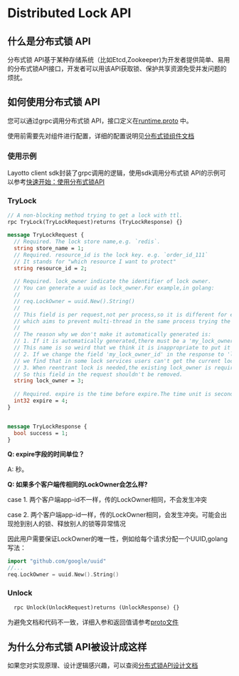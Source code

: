 # Distributed Lock API
## 什么是分布式锁 API
分布式锁 API基于某种存储系统（比如Etcd,Zookeeper)为开发者提供简单、易用的分布式锁API接口，开发者可以用该API获取锁、保护共享资源免受并发问题的烦扰。

## 如何使用分布式锁 API
您可以通过grpc调用分布式锁 API，接口定义在[runtime.proto](https://github.com/mosn/layotto/blob/main/spec/proto/runtime/v1/runtime.proto) 中。

使用前需要先对组件进行配置，详细的配置说明见[分布式锁组件文档](zh/component_specs/lock/common.md)

### 使用示例
Layotto client sdk封装了grpc调用的逻辑，使用sdk调用分布式锁 API的示例可以参考[快速开始：使用分布式锁API](zh/start/lock/start.md)

### TryLock

```protobuf
// A non-blocking method trying to get a lock with ttl.
rpc TryLock(TryLockRequest)returns (TryLockResponse) {}

message TryLockRequest {
  // Required. The lock store name,e.g. `redis`.
  string store_name = 1;
  // Required. resource_id is the lock key. e.g. `order_id_111`
  // It stands for "which resource I want to protect"
  string resource_id = 2;
  
  // Required. lock_owner indicate the identifier of lock owner.
  // You can generate a uuid as lock_owner.For example,in golang:
  //
  // req.LockOwner = uuid.New().String()
  //
  // This field is per request,not per process,so it is different for each request,
  // which aims to prevent multi-thread in the same process trying the same lock concurrently.
  //
  // The reason why we don't make it automatically generated is:
  // 1. If it is automatically generated,there must be a 'my_lock_owner_id' field in the response.
  // This name is so weird that we think it is inappropriate to put it into the api spec
  // 2. If we change the field 'my_lock_owner_id' in the response to 'lock_owner',which means the current lock owner of this lock,
  // we find that in some lock services users can't get the current lock owner.Actually users don't need it at all.
  // 3. When reentrant lock is needed,the existing lock_owner is required to identify client and check "whether this client can reenter this lock".
  // So this field in the request shouldn't be removed.
  string lock_owner = 3;
  
  // Required. expire is the time before expire.The time unit is second.
  int32 expire = 4;
}


message TryLockResponse {
  bool success = 1;
}
```

**Q: expire字段的时间单位？**

A: 秒。

**Q: 如果多个客户端传相同的LockOwner会怎么样?**

case 1. 两个客户端app-id不一样，传的LockOwner相同，不会发生冲突

case 2. 两个客户端app-id一样，传的LockOwner相同，会发生冲突。可能会出现抢到别人的锁、释放别人的锁等异常情况

因此用户需要保证LockOwner的唯一性，例如给每个请求分配一个UUID,golang写法：

```go
import "github.com/google/uuid"
//...
req.LockOwner = uuid.New().String()
```

### Unlock

```protobuf
  rpc Unlock(UnlockRequest)returns (UnlockResponse) {}
```

为避免文档和代码不一致，详细入参和返回值请参考[proto文件](https://github.com/mosn/layotto/blob/main/spec/proto/runtime/v1/runtime.proto)

## 为什么分布式锁 API被设计成这样
如果您对实现原理、设计逻辑感兴趣，可以查阅[分布式锁API设计文档](zh/design/lock/lock-api-design)